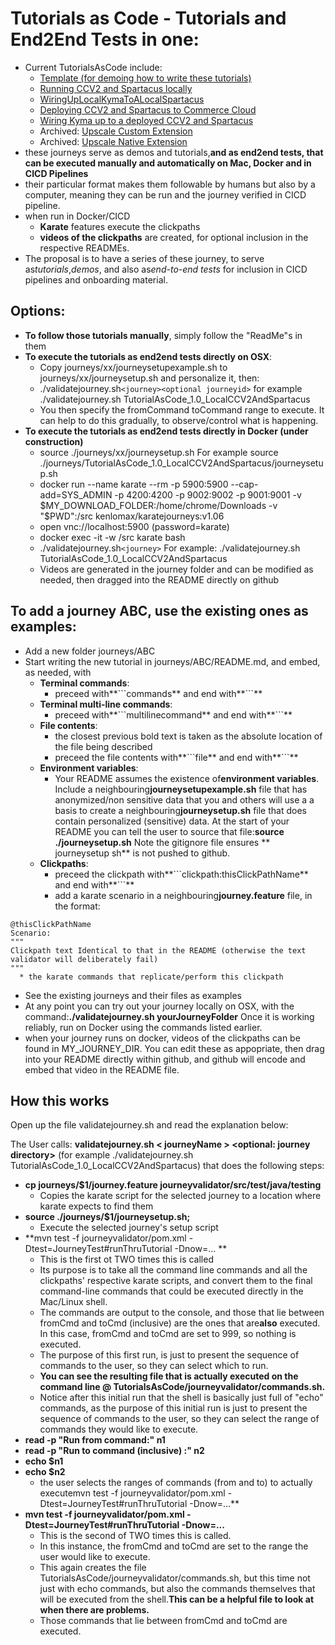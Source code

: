 # Tutorials as Code - Tutorials and End2End Tests in one:

- Current TutorialsAsCode include:
  - [Template (for demoing how to write these tutorials) ](journeys/TutorialAsCode_0.1_Template)
  - [Running CCV2 and Spartacus locally](journeys/TutorialAsCode_1.0_LocalCCV2AndSpartacus)
  - [WiringUpLocalKymaToALocalSpartacus](journeys/TutorialAsCode_1.1_WiringUpLocalKymaToALocalSpartacus)
  - [Deploying CCV2 and Spartacus to Commerce Cloud](journeys/TutorialAsCode_2.0_DeployCCV2AndSpartacusToCommerceCloud)
  - [Wiring Kyma up to a deployed CCV2 and Spartacus](journeys/TutorialAsCode_2.1_WiringUpKymaWithYourDeployedSpartacus)
  - Archived: [Upscale Custom Extension](journeys/TutorialAsCode_3.0_UpscaleCustomExtension)
  - Archived: [Upscale Native Extension](journeys/TutorialAsCode_3.1_UpscaleNativeExtension)
- these journeys serve as demos and tutorials,**and  as end2end tests, that can be executed manually and automatically on Mac, Docker and in CICD Pipelines**
- their particular format makes them followable by humans but also by a computer, meaning they can be run and the journey verified in CICD pipeline.
- when run in Docker/CICD
  - **Karate** features execute the clickpaths
  - **videos of the clickpaths** are created, for optional inclusion in the respective READMEs.
- The proposal is to have a series of these journey, to  serve as*tutorials*,*demos*, and also as*end-to-end tests* for inclusion in CICD pipelines and onboarding material.

## Options:

- **To follow those tutorials manually**, simply follow the "ReadMe"s in them
- **To execute the tutorials as end2end tests directly on OSX**:
  - Copy journeys/xx/journeysetupexample.sh to journeys/xx/journeysetup.sh and personalize it, then:
  - ./validatejourney.sh`<journey><optional journeyid>` for example ./validatejourney.sh TutorialAsCode_1.0_LocalCCV2AndSpartacus
  - You then specify the fromCommand toCommand range to execute. It can help to do this gradually, to observe/control what is happening.
- **To execute the tutorials as end2end tests directly in Docker (under construction)**
  - source ./journeys/xx/journeysetup.sh   For example  source ./journeys/TutorialAsCode_1.0_LocalCCV2AndSpartacus/journeysetup.sh
  - docker run --name karate --rm -p 5900:5900 --cap-add=SYS_ADMIN -p 4200:4200 -p 9002:9002 -p 9001:9001 -v $MY_DOWNLOAD_FOLDER:/home/chrome/Downloads -v "$PWD":/src kenlomax/karatejourneys:v1.06
  - open vnc://localhost:5900 (password=karate)
  - docker exec -it -w /src karate bash
  - ./validatejourney.sh`<journey>` For example:  ./validatejourney.sh TutorialAsCode_1.0_LocalCCV2AndSpartacus
  - Videos are generated in the journey folder and can be modified as needed, then dragged into the README directly on github

## To add a journey ABC, use the existing ones as examples:

- Add a new folder journeys/ABC
- Start writing the new tutorial in journeys/ABC/README.md, and embed, as needed,  with
  - **Terminal commands**:
    - preceed with**\```commands** and end with**\```**
  - **Terminal multi-line commands**:
    - preceed with**\```multilinecommand** and end with**\```**
  - **File contents**:
    - the closest previous bold text is taken as the absolute location of the file being described
    - preceed the file contents with**\```file** and end with**\```**
  - **Environment variables**:
    - Your README assumes the existence of**environment variables**. Include a neighbouring**journeysetupexample.sh** file that has anonymized/non sensitive data that you and others will use a a basis to create a neighbouring**journeysetup.sh** file that does contain personalized (sensitive) data. At the start of your README you can tell the user to source that file:**source ./journeysetup.sh**  Note the gitignore file ensures ** journeysetup sh** is not pushed to github.
  - **Clickpaths**:
    - preceed the clickpath with**\```clickpath:thisClickPathName** and end with**\```**
    - add a karate scenario in a neighbouring**journey.feature** file, in the format:

```
@thisClickPathName
Scenario:
"""
Clickpath text Identical to that in the README (otherwise the text validator will deliberately fail)
"""
  * the karate commands that replicate/perform this clickpath
```

- See the existing journeys and their files as examples
- At any point you can try out your journey locally on OSX, with the command:**./validatejourney.sh yourJourneyFolder**  Once it is working reliably, run on Docker using the commands listed earlier.
- when your journey runs on docker, videos of the clickpaths can be found in MY_JOURNEY_DIR. You can edit these as appopriate, then drag into your README directly within github, and github will encode and embed that video in the README file.

## How this works

Open up the file validatejourney.sh and read the explanation below:

The User calls: **validatejourney.sh < journeyName > <optional: journey directory>** (for example ./validatejourney.sh TutorialAsCode_1.0_LocalCCV2AndSpartacus) that does the following steps:

* **cp journeys/$1/journey.feature journeyvalidator/src/test/java/testing**
  * Copies the karate script for the selected journey to a location where karate expects to find them
* **source ./journeys/$1/journeysetup.sh;**
  * Execute the selected journey's setup script
* **mvn test -f journeyvalidator/pom.xml -Dtest=JourneyTest#runThruTutorial -Dnow=... **
  * This is the first ot TWO times this is called
  * Its purpose is to take all the command line commands and all the clickpaths' respective karate scripts, and convert them to the final command-line commands that could be executed directly in the Mac/Linux shell.
  * The commands are output to the console, and those that lie between fromCmd and toCmd (inclusive) are the ones that are**also** executed. In this case, fromCmd and toCmd are set to 999, so nothing is executed.
  * The purpose of this first run, is just to present the sequence of commands to the user, so they can select which to run.
  * **You can see the resulting file that is actually executed on the command line @ TutorialsAsCode/journeyvalidator/commands.sh.**
  * Notice after this initial run that the shell is basically just full of "echo" commands, as the purpose of this initial run is just to present the sequence of commands to the user, so they can select the range of commands they would like to execute.
* **read -p "Run from command:" n1**
* **read -p "Run to command (inclusive) :" n2**
* **echo $n1**
* **echo $n2**
  * the user selects the ranges of commands (from and to) to actually executemvn test -f journeyvalidator/pom.xml -Dtest=JourneyTest#runThruTutorial -Dnow=...**
* **mvn test -f journeyvalidator/pom.xml -Dtest=JourneyTest#runThruTutorial -Dnow=...**
  * This is the second of TWO times this is called.
  * In this instance, the fromCmd and toCmd are set to the range the user would like to execute.
  * This again creates the file  TutorialsAsCode/journeyvalidator/commands.sh, but this time not just with echo commands, but also the commands themselves that will be executed from the shell.**This can be a helpful file to look at when there are problems.**
  * Those commands that lie between fromCmd and toCmd are executed.
